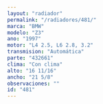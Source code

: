 ```yaml
---
layout: "radiador"
permalink: "/radiadores/481/"
marca: "BMW"
modelo: "Z3"
ano: "1997"
motor: "L4 2.5, L6 2.8, 3.2"
transmision: "Automática"
parte: "432661"
clima: "Con clima"
alto: "16 11/16"
ancho: "21 5/8"
observaciones: ""
id: "481"
---
```



